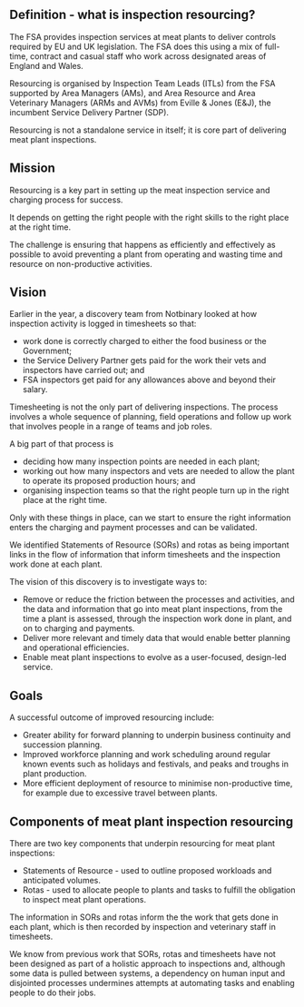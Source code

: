## Definition - what is inspection resourcing?

The FSA provides inspection services at meat plants to deliver controls required by EU and UK legislation. The FSA does this using a mix of full-time, contract and casual staff who work across designated areas of England and Wales.

Resourcing is organised by Inspection Team Leads (ITLs) from the FSA supported by Area Managers (AMs), and Area Resource and Area Veterinary Managers (ARMs and AVMs) from Eville & Jones (E&J), the incumbent Service Delivery Partner (SDP).

Resourcing is not a standalone service in itself; it is core part of delivering meat plant inspections.

## Mission
Resourcing is a key part in setting up the meat inspection service and charging process for success.

It depends on getting the right people with the right skills to the right place at the right time.

The challenge is ensuring that happens as efficiently and effectively as possible to avoid preventing a plant from operating and wasting time and resource on non-productive activities.

## Vision
Earlier in the year, a discovery team from Notbinary looked at how inspection activity is logged in timesheets so that:

* work done is correctly charged to either the food business or the Government; 
* the Service Delivery Partner gets paid for the work their vets and inspectors have carried out; and 
* FSA inspectors get paid for any allowances above and beyond their salary.

Timesheeting is not the only part of delivering inspections. The process involves a whole sequence of planning, field operations and follow up work that involves people in a range of teams and job roles.

A big part of that process is 

- deciding how many inspection points are needed in each plant; 
- working out how many inspectors and vets are needed to allow the plant to operate its proposed production hours; and 
- organising inspection teams so that the right people turn up in the right place at the right time. 

Only with these things in place, can we start to ensure the right information enters the charging and payment processes and can be validated.

We identified Statements of Resource (SORs) and rotas as being important links in the flow of information that inform timesheets and the inspection work done at each plant.

The vision of this discovery is to investigate ways to:
* Remove or reduce the friction between the processes and activities, and the data and information that go into meat plant inspections, from the time a plant is assessed, through the inspection work done in plant, and on to charging and payments.
* Deliver more relevant and timely data that would enable better planning and operational efficiencies.
* Enable meat plant inspections to evolve as a user-focused, design-led service.

## Goals
A successful outcome of improved resourcing include:
* Greater ability for forward planning to underpin business continuity and succession planning.
* Improved workforce planning and work scheduling around regular known events such as holidays and festivals, and peaks and troughs in plant production.
* More efficient deployment of resource to minimise non-productive time, for example due to excessive travel between plants.

## Components of meat plant inspection resourcing
There are two key components that underpin resourcing for meat plant inspections:
* Statements of Resource - used to outline proposed workloads and anticipated volumes.
* Rotas - used to allocate people to plants and tasks to fulfill the obligation to inspect meat plant operations.

The information in SORs and rotas inform the the work that gets done in each plant, which is then recorded by inspection and veterinary staff in timesheets. 

We know from previous work that SORs, rotas and timesheets have not been designed as part of a holistic approach to inspections and, although some data is pulled between systems, a dependency on human input and disjointed processes undermines attempts at automating tasks and enabling people to do their jobs.
